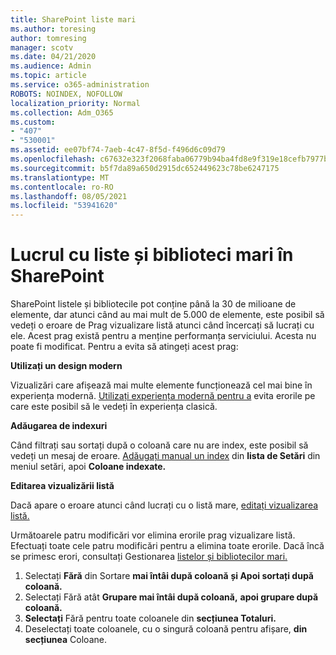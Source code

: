 ```yaml
---
title: SharePoint liste mari
ms.author: toresing
author: tomresing
manager: scotv
ms.date: 04/21/2020
ms.audience: Admin
ms.topic: article
ms.service: o365-administration
ROBOTS: NOINDEX, NOFOLLOW
localization_priority: Normal
ms.collection: Adm_O365
ms.custom:
- "407"
- "530001"
ms.assetid: ee07bf74-7aeb-4c47-8f5d-f496d6c09d79
ms.openlocfilehash: c67632e323f2068faba06779b94ba4fd8e9f319e18cefb7977bd3038ca770210
ms.sourcegitcommit: b5f7da89a650d2915dc652449623c78be6247175
ms.translationtype: MT
ms.contentlocale: ro-RO
ms.lasthandoff: 08/05/2021
ms.locfileid: "53941620"
---
```

# <a name="work-with-large-lists-and-libraries-in-sharepoint"></a>Lucrul cu liste și biblioteci mari în SharePoint

SharePoint listele și bibliotecile pot conține până la 30 de milioane de elemente, dar atunci când au mai mult de 5.000 de elemente, este posibil să vedeți o eroare de Prag vizualizare listă atunci când încercați să lucrați cu ele. Acest prag există pentru a menține performanța serviciului. Acesta nu poate fi modificat. Pentru a evita să atingeți acest prag:

**Utilizați un design modern**

Vizualizări care afișează mai multe elemente funcționează cel mai bine în experiența modernă. [Utilizați experiența modernă pentru a](https://support.office.com/article/66dac24b-4177-4775-bf50-3d267318caa9) evita erorile pe care este posibil să le vedeți în experiența clasică.

**Adăugarea de indexuri**

Când filtrați sau sortați după o coloană care nu are index, este posibil să vedeți un mesaj de eroare. [Adăugați manual un index](https://support.office.com/article/f3f00554-b7dc-44d1-a2ed-d477eac463b0) din **lista de Setări** din meniul setări, apoi **Coloane indexate.**

**Editarea vizualizării listă**

Dacă apare o eroare atunci când lucrați cu o listă mare, [editați vizualizarea listă.](https://support.office.com/article/15916903-e79a-423f-b4e2-02d37e1ff372)

Următoarele patru modificări vor elimina erorile prag vizualizare listă. Efectuați toate cele patru modificări pentru a elimina toate erorile. Dacă încă se primesc erori, consultați Gestionarea [listelor și bibliotecilor mari.](https://support.office.com/article/B8588DAE-9387-48C2-9248-C24122F07C59)

1. Selectați **Fără** din Sortare **mai întâi după coloană** **și Apoi sortați după coloană.**
2. Selectați Fără atât **Grupare mai întâi după coloană,** **apoi grupare după coloană.** 
3. **Selectați** Fără pentru toate coloanele din **secțiunea Totaluri.**
4. Deselectați toate coloanele, cu o singură coloană pentru afișare, **din secțiunea** Coloane.

